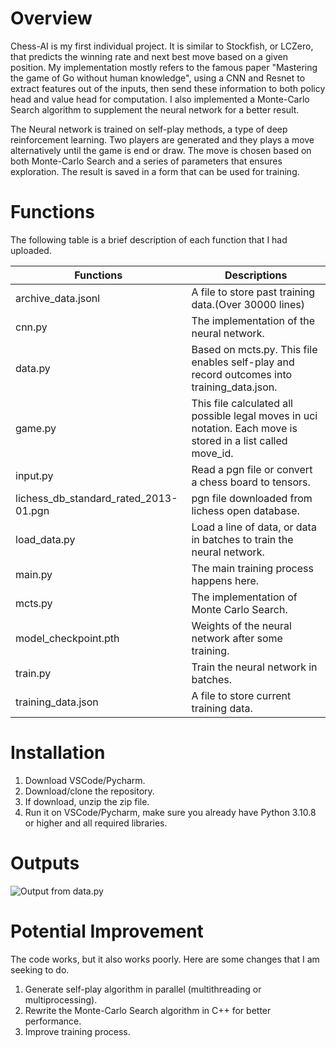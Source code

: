 # Overview
Chess-AI is my first individual project. It is similar to Stockfish, or LCZero, that predicts the winning rate and next best move based on a given position.
My implementation mostly refers to the famous paper "Mastering the game of Go without human knowledge", using a CNN and Resnet to extract features out of the inputs,
then send these information to both policy head and value head for computation. I also implemented a Monte-Carlo Search algorithm to supplement the neural network for a better result.

The Neural network is trained on self-play methods, a type of deep reinforcement learning. Two players are generated and they plays a move alternatively until the game is end or draw. 
The move is chosen based on both Monte-Carlo Search and a series of parameters that ensures exploration. The result is saved in a form that can be used for training.

# Functions
The following table is a brief description of each function that I had uploaded.

|Functions                             |Descriptions                                                                                                        |
|--------------------------------------|--------------------------------------------------------------------------------------------------------------------|
|archive_data.jsonl                    |A file to store past training data.(Over 30000 lines)                                                               |
|cnn.py                                |The implementation of the neural network.                                                                           |
|data.py                               |Based on mcts.py. This file enables self-play and record outcomes into training_data.json.                          |
|game.py                               |This file calculated all possible legal moves in uci notation. Each move is stored in a list called move_id.        |
|input.py                              |Read a pgn file or convert a chess board to tensors.                                                                |
|lichess_db_standard_rated_2013-01.pgn |pgn file downloaded from lichess open database.                                                                     |
|load_data.py                          |Load a line of data, or data in batches to train the neural network.                                                |  
|main.py                               |The main training process happens here.                                                                             |
|mcts.py                               |The implementation of Monte Carlo Search.                                                                           |
|model_checkpoint.pth                  |Weights of the neural network after some training.                                                                  |
|train.py                              |Train the neural network in batches.                                                                                |
|training_data.json                    |A file to store current training data.                                                                              |

# Installation
1. Download VSCode/Pycharm.
2. Download/clone the repository.
3. If download, unzip the zip file.
4. Run it on VSCode/Pycharm, make sure you already have Python 3.10.8 or higher and all required libraries.

# Outputs
![Output from data.py](https://github.com/743211258/Chess-AI/Output.png)

# Potential Improvement
The code works, but it also works poorly. Here are some changes that I am seeking to do.
1. Generate self-play algorithm in parallel (multithreading or multiprocessing).
2. Rewrite the Monte-Carlo Search algorithm in C++ for better performance.
3. Improve training process.
